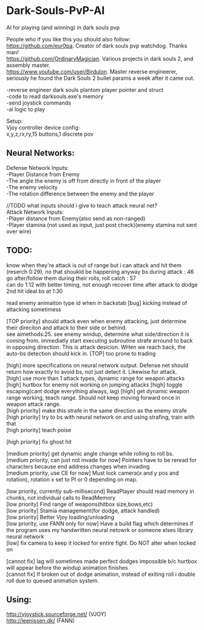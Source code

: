 # Dark-Souls-PvP-AI
AI for playing (and winning) in dark souls pvp  
  
People who if you like this you should also follow:  
https://github.com/eur0pa. Creator of dark souls pvp watchdog. Thanks man!  
https://github.com/OrdinaryMagician. Various projects in dark souls 2, and assembly master.   
https://www.youtube.com/user/Birdulon. Master reverse engineerer, seriously he found the Dark Souls 2 bullet params a week after it came out.  
  
-reverse engineer dark souls plantom player pointer and struct  
-code to read darksouls.exe's memory   
-send joystick commands  
-ai logic to play  
  
Setup:  
Vjoy controller device config:  
	x,y,z,rx,ry,15 buttons,1 discrete pov  

## Neural Networks:  
Defense Network Inputs:  
  -Player Distance from Enemy  
  -The angle the enemy is off from directly in front of the player  
  -The enemy velocity  
  -The rotation difference between the enemy and the player  

//TODO what inputs should i give to teach attack neural net?  
Attack Network Inputs:  
  -Player distance from Enemy(also send as non-ranged)  
  -Player stamina (not used as input, just post check)(enemy stamina not sent over wire)  


## TODO: 

  know when they're attack is out of range but i can attack and hit them (reserch 0:29), no that shoukld be happening anyway
  bs during attack : 46
  go after/follow them during their rolls, roll catch : 57  
  can do 1:12 with better timing, not enough recover time after attack to dodge 2nd hit
  ideal bs at 1:30

  read enemy animaiton type id when in backstab
  [bug] kicking instead of attacking sometimess  

  [TOP priority] should attack even when enemy attacking, just determine their direciton and attack to their side or behind.  
  see aimethods:25. see enemy windup, determine what side/direction it is coming from. immediatly start executing subroutine strafe arround to back in opposing direction. 
  This is attack desicion. WHen we reach back, the auto-bs detection should kick in.
  [TOP] too prone to trading  

  [high] more specifications on neural network output. Defense net should return how exactly to avoid bs, not just detect it. Likewise for attack.  
  [high] use more than 1 attack types, dynamic range for weapon attacks  
  [high] hurtbox for enemy not working on jumping attacks
  [high] toggle escaping(cant dodge everything always, lag)
  [high] get dynamic weapon range working, teach range. Should not keep moving forward once in weapon attack range.  
  [high priority] make this strafe in the same direction as the enemy strafe  
  [high priority] try to bs with neural network on and using strafing, train with that   
  [high priority] teach poise  

  [high priority] fix ghost hit  

  [medium priority] get dynamic angle change while rolling to roll bs.  
  [medium priority, can just not invade for now]	Pointers have to be reread for characters because end address changes when invading  
  [medium priority, use CE for now]	Must lock camera(x and y pos and rotation), rotation x set to PI or 0 depending on map.

  [low priority, currently sub-millisecond]	ReadPlayer should read memory in chunks, not individual calls to ReadMemory  
  [low priority]	Find range of weapons(hitbox size,bows,etc)  
  [low priority]	Stamia management(for dodge, attack handled)  
  [low priority]	Better Vjoy loading/unloading    
  [low priority, use FANN only for now]		Have a build flag which determines if the program uses my handwritten neural netowrk or someone elses library neural network  
  [low] fix camera to keep it locked for entire fight. Do NOT alter when locked on

  [cannot fix] lag will sometimes made perfect dodges impossible b/c hurtbox will appear before the windup animation finishes  
  [cannot fix] If broken out of dodge animation, instead of exiting roll i double roll due to queued animation system.   
  
## Using:   
http://vjoystick.sourceforge.net/ (VJOY)  
http://leenissen.dk/ (FANN)  
